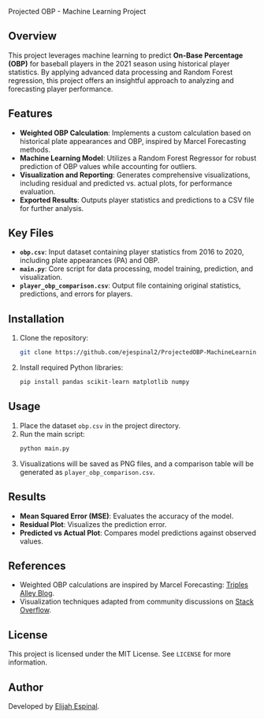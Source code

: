 Projected OBP - Machine Learning Project
## Overview

This project leverages machine learning to predict **On-Base Percentage (OBP)** for baseball players in the 2021 season using historical player statistics. By applying advanced data processing and Random Forest regression, this project offers an insightful approach to analyzing and forecasting player performance.

## Features

- **Weighted OBP Calculation**: Implements a custom calculation based on historical plate appearances and OBP, inspired by Marcel Forecasting methods.
- **Machine Learning Model**: Utilizes a Random Forest Regressor for robust prediction of OBP values while accounting for outliers.
- **Visualization and Reporting**: Generates comprehensive visualizations, including residual and predicted vs. actual plots, for performance evaluation.
- **Exported Results**: Outputs player statistics and predictions to a CSV file for further analysis.

## Key Files

- **`obp.csv`**: Input dataset containing player statistics from 2016 to 2020, including plate appearances (PA) and OBP.
- **`main.py`**: Core script for data processing, model training, prediction, and visualization.
- **`player_obp_comparison.csv`**: Output file containing original statistics, predictions, and errors for players.

## Installation

1. Clone the repository:
   ```bash
   git clone https://github.com/ejespinal2/ProjectedOBP-MachineLearningProject.git
   ```
2. Install required Python libraries:
   ```bash
   pip install pandas scikit-learn matplotlib numpy
   ```

## Usage

1. Place the dataset `obp.csv` in the project directory.
2. Run the main script:
   ```bash
   python main.py
   ```
3. Visualizations will be saved as PNG files, and a comparison table will be generated as `player_obp_comparison.csv`.

## Results

- **Mean Squared Error (MSE)**: Evaluates the accuracy of the model.
- **Residual Plot**: Visualizes the prediction error.
- **Predicted vs Actual Plot**: Compares model predictions against observed values.

## References

- Weighted OBP calculations are inspired by Marcel Forecasting: [Triples Alley Blog](https://triplesalley.wordpress.com/2010/12/22/marcel-and-forecasting-systems/).
- Visualization techniques adapted from community discussions on [Stack Overflow](https://stackoverflow.com/questions/49992300/python-how-to-show-graph-in-visual-studio-code-itself).

## License

This project is licensed under the MIT License. See `LICENSE` for more information.

## Author

Developed by [Elijah Espinal](https://github.com/ejespinal2).
